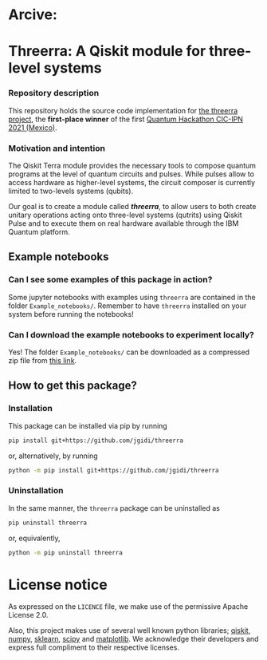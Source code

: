 # Arcive:
# Threerra: A Qiskit module for three-level systems

### Repository description

This repository holds the source code implementation for [the threerra project](https://qiskitfallfest.hypeinnovation.com/servlet/hype/IMT?documentTableId=396317851978759375&userAction=Browse&templateName=&documentId=f475bb33e0e0758a98b1c90d754aeab4), the **first-place winner** of the first [Quantum Hackathon CIC-IPN 2021 (Mexico)](https://qiskitfallfest.hypeinnovation.com/servlet/hype/IMT?documentTableId=396317851978733212&userAction=Browse&templateName=&documentId=184ef5cd6b1e8c527512c0231f5f474a).

### Motivation and intention

The Qiskit Terra module provides the necessary tools to compose quantum programs at the level of quantum circuits and pulses. While pulses allow to access hardware as higher-level systems, the circuit composer is currently limited to two-levels systems (qubits).

Our goal is to create a module called ***threerra***, to allow users to both create unitary operations acting onto three-level systems (qutrits) using Qiskit Pulse and to execute them on real hardware available through the IBM Quantum platform.

## Example notebooks

### Can I see some examples of this package in action?

Some jupyter notebooks with examples using `threerra` are contained in the folder `Example_notebooks/`. Remember to have `threerra` installed on your system before running the notebooks!

### Can I download the example notebooks to experiment locally?

Yes! The folder `Example_notebooks/` can be downloaded as a compressed zip file from [this link](https://gitlab.com/jgidi/threerra/-/archive/master/threerra-master.zip?path=Example_notebooks).


## How to get this package?

### Installation

This package can be installed via pip by running

```sh
pip install git+https://github.com/jgidi/threerra
```
    
or, alternatively, by running

```sh
python -m pip install git+https://github.com/jgidi/threerra
```
    
### Uninstallation

In the same manner, the `threerra` package can be uninstalled as

```sh
pip uninstall threerra
```

or, equivalently,

```sh
python -m pip uninstall threerra
```

# License notice

As expressed on the `LICENCE` file, we make use of the permissive Apache License 2.0.

Also, this project makes use of several well known python libraries; [qiskit](https://qiskit.org/), [numpy](https://numpy.org/), [sklearn](https://qiskit.org/), [scipy](https://www.scipy.org/) and [matplotlib](https://matplotlib.org/). We acknowledge their developers and express full compliment to their respective licenses.
